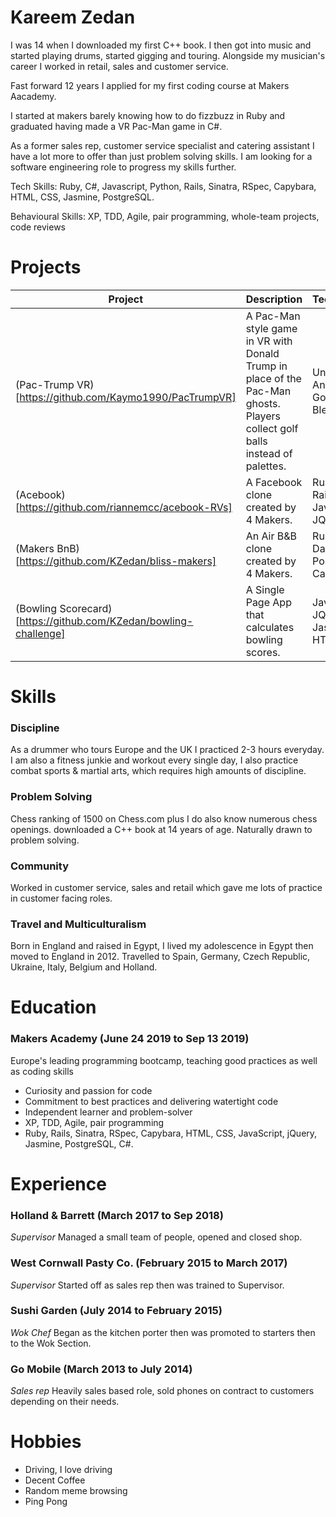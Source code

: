 # Kareem Zedan

I was 14 when I downloaded my first C++ book. I then got into music and started playing drums, started gigging and touring. Alongside my musician's career I worked in retail, sales and customer service.

Fast forward 12 years I applied for my first coding course at Makers Aacademy.

I started at makers barely knowing how to do fizzbuzz in Ruby and graduated having made a VR Pac-Man game in C#.

As a former sales rep, customer service specialist and catering assistant I have a lot more to offer than just problem solving
skills. I am looking for a software engineering role to progress my skills further.

Tech Skills: Ruby, C#, Javascript, Python, Rails, Sinatra, RSpec, Capybara, HTML, CSS, Jasmine, PostgreSQL.

Behavioural Skills: XP, TDD, Agile, pair programming, whole-team projects, code reviews

# Projects

| Project                                                          | Description                                                                                                                   | Technologies                                     |
|------------------------------------------------------------------|-------------------------------------------------------------------------------------------------------------------------------|--------------------------------------------------|
| (Pac-Trump VR)[https://github.com/Kaymo1990/PacTrumpVR]          | A Pac-Man style game in VR with Donald Trump in place of the Pac-Man ghosts. Players collect golf balls instead of palettes.  | Unity, C#, Android SDK, Google VR, Blender.      |
| (Acebook)[https://github.com/riannemcc/acebook-RVs]              | A Facebook clone created by 4 Makers.                                                                                         | Ruby on Rails, RSpec, Javascript, JQuery.        |
| (Makers BnB)[https://github.com/KZedan/bliss-makers]             | An Air B&B clone created by 4 Makers.                                                                                         | Ruby, Sinatra, Datamapper, PostgreSQL, Capybara. |
| (Bowling Scorecard)[https://github.com/KZedan/bowling-challenge] | A Single Page App that calculates bowling scores.                                                                             | Javascript, JQuery,  Jasmine, HTML, CSS.         |


# Skills

### Discipline

As a drummer who tours Europe and the UK I practiced 2-3 hours everyday. I am also a fitness junkie and workout every single day, I also practice combat sports & martial arts, which requires high amounts of discipline.

### Problem Solving

Chess ranking of 1500 on Chess.com plus I do also know numerous chess openings. downloaded a C++ book at 14 years of age. Naturally drawn to problem solving.

### Community

Worked in customer service, sales and retail which gave me lots of practice in customer facing roles.

### Travel and Multiculturalism

Born in England and raised in Egypt, I lived my adolescence in Egypt then moved to England in 2012. Travelled to Spain, Germany, Czech Republic, Ukraine, Italy, Belgium and Holland.


# Education

### Makers Academy (June 24 2019 to Sep 13 2019)

Europe's leading programming bootcamp, teaching good practices as well as coding skills

* Curiosity and passion for code
* Commitment to best practices and delivering watertight code
* Independent learner and problem-solver
* XP, TDD, Agile, pair programming
* Ruby, Rails, Sinatra, RSpec, Capybara, HTML, CSS, JavaScript, jQuery, Jasmine, PostgreSQL, C#.


# Experience

### Holland & Barrett (March 2017 to Sep 2018)
<em>Supervisor</em> Managed a small team of people, opened and closed shop. 


### West Cornwall Pasty Co. (February 2015 to March 2017)
<em>Supervisor</em> Started off as sales rep then was trained to Supervisor.


### Sushi Garden (July 2014 to February 2015)
<em>Wok Chef</em> Began as the kitchen porter then was promoted to starters then to the Wok Section.


### Go Mobile (March 2013 to July 2014)
<em>Sales rep</em> Heavily sales based role, sold phones on contract to customers depending on their needs.

# Hobbies

* Driving, I love driving
* Decent Coffee
* Random meme browsing
* Ping Pong

